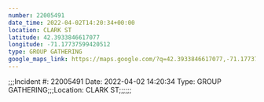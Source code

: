 ```yaml
---
number: 22005491
date_time: 2022-04-02T14:20:34+00:00
location: CLARK ST
latitude: 42.3933846617077
longitude: -71.17737599420512
type: GROUP GATHERING
google_maps_link: https://maps.google.com/?q=42.3933846617077,-71.17737599420512
---
```


;;;Incident #: 22005491  Date: 2022-04-02 14:20:34   Type: GROUP GATHERING;;;Location: CLARK ST;;;;;;
